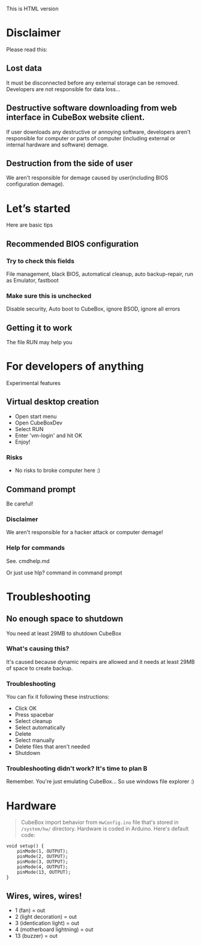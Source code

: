 This is HTML version
# Disclaimer
Please read this:
## Lost data
It must be disconnected before any external storage can be removed. Developers are not responsible for data loss...
## Destructive software downloading from web interface in CubeBox website client.
If user downloads any destructive or annoying software, developers aren't responsible for computer or parts of computer (including external or internal hardware and software) demage.
## Destruction from the side of user
We aren't responsible for demage caused by user(including BIOS configuration demage).
# Let’s started
Here are basic tips
## Recommended BIOS configuration
### Try to check this fields 
File management, black BIOS, automatical cleanup, auto backup-repair, run as Emulator, fastboot
### Make sure this is unchecked
Disable security, Auto boot to CubeBox, ignore BSOD, ignore all errors
## Getting it to work
The file RUN may help you
# For developers of anything
Experimental features
## Virtual desktop creation
* Open start menu
* Open CubeBoxDev
* Select RUN
* Enter 'vm-login' and hit OK
* Enjoy!
### Risks
* No risks to broke computer here :)
## Command prompt
Be careful!
### Disclaimer
We aren't responsible for a hacker attack or computer demage!
### Help for commands
See. cmdhelp.md

Or just use hlp? command in command prompt
# Troubleshooting
## No enough space to shutdown
You need at least 29MB to shutdown CubeBox
### What's causing this?
It's caused because dynamic repairs are allowed and it needs at least 29MB of space to create backup.
### Troubleshooting
You can fix it following these instructions:
* Click OK
* Press spacebar
* Select cleanup
* Select automatically
* Delete
* Select manually
* Delete files that aren't needed
* Shutdown
### Troubleshooting didn't work? It's time to plan B
Remember. You're just emulating CubeBox... So use windows file explorer :)
# Hardware
> CubeBox import behavior from ```HwConfig.ino``` file that's stored in ```/system/hw/``` directory.
Hardware is coded in Arduino. Here's default code:
```
void setup() {
	pinMode(1, OUTPUT);
	pinMode(2, OUTPUT);
	pinMode(3, OUTPUT);
	pinMode(4, OUTPUT);
	pinMode(13, OUTPUT);
}
```
## Wires, wires, wires!
* 1 (fan) = out
* 2 (light decoration) = out
* 3 (identication light) = out
* 4 (motherboard lightning) = out
* 13 (buzzer) = out
